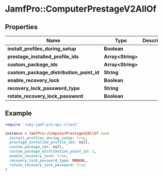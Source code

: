 # JamfPro::ComputerPrestageV2AllOf

## Properties

| Name | Type | Description | Notes |
| ---- | ---- | ----------- | ----- |
| **install_profiles_during_setup** | **Boolean** |  |  |
| **prestage_installed_profile_ids** | **Array&lt;String&gt;** |  |  |
| **custom_package_ids** | **Array&lt;String&gt;** |  |  |
| **custom_package_distribution_point_id** | **String** |  |  |
| **enable_recovery_lock** | **Boolean** |  | [optional] |
| **recovery_lock_password_type** | **String** |  | [optional] |
| **rotate_recovery_lock_password** | **Boolean** |  | [optional] |

## Example

```ruby
require 'ruby-jamf-pro-api-client'

instance = JamfPro::ComputerPrestageV2AllOf.new(
  install_profiles_during_setup: true,
  prestage_installed_profile_ids: null,
  custom_package_ids: null,
  custom_package_distribution_point_id: 1,
  enable_recovery_lock: true,
  recovery_lock_password_type: MANUAL,
  rotate_recovery_lock_password: true
)
```

